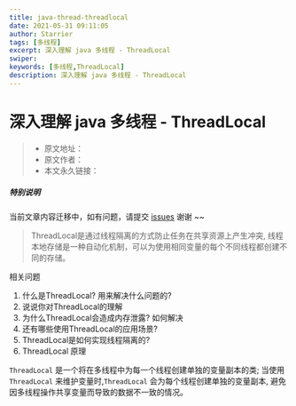 ```yaml
---
title: java-thread-threadlocal
date: 2021-05-31 09:11:05
author: Starrier
tags: [多线程]
excerpt: 深入理解 java 多线程 - ThreadLocal
swiper:
keywords: [多线程,ThreadLocal]
description: 深入理解 java 多线程 - ThreadLocal
---
```


# 深入理解 java 多线程 - ThreadLocal

> * 原文地址：[]()
> * 原文作者：[]()
> * 本文永久链接：[]()

##### **特别说明**

当前文章内容迁移中，如有问题，请提交 [issues](https://github.com/Starrier/starrier.github.io/issues) 谢谢 ~~


> ThreadLocal是通过线程隔离的方式防止任务在共享资源上产生冲突, 线程本地存储是一种自动化机制，可以为使用相同变量的每个不同线程都创建不同的存储。

相关问题


   1. 什么是ThreadLocal? 用来解决什么问题的? 
   2. 说说你对ThreadLocal的理解 
   3. 为什么ThreadLocal会造成内存泄露? 如何解决 
   4. 还有哪些使用ThreadLocal的应用场景? 
   5. ThreadLocal是如何实现线程隔离的? 
   6. ThreadLocal 原理

`ThreadLocal` 是一个将在多线程中为每一个线程创建单独的变量副本的类; 当使用 `ThreadLocal` 来维护变量时,`ThreadLocal` 会为每个线程创建单独的变量副本, 避免因多线程操作共享变量而导致的数据不一致的情况。
